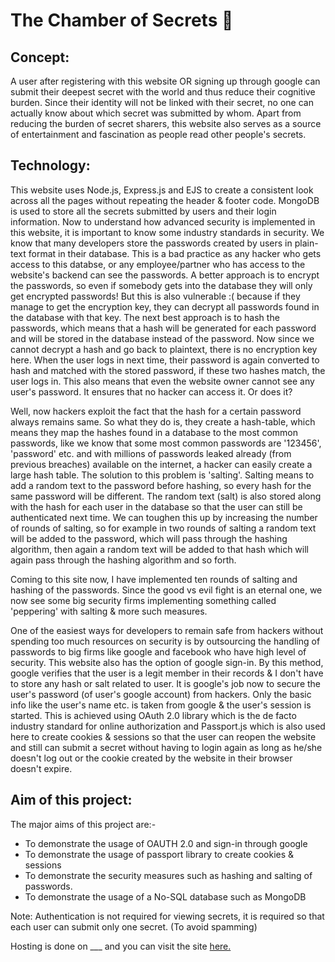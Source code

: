 # The Chamber of Secrets :closed_lock_with_key: #

## Concept: ##
A user after registering with this website OR signing up through google can submit their deepest secret with the world and thus reduce their cognitive burden. Since their identity will not be linked with their secret, no one can actually know about which secret was submitted by whom. Apart from reducing the burden of secret sharers, this website also serves as a source of entertainment and fascination as people read other people's secrets.

## Technology: ##
This website uses Node.js, Express.js and EJS to create a consistent look across all the pages without repeating the header & footer code. MongoDB is used to store all the secrets submitted by users and their login information. Now to understand how advanced security is implemented in this website, it is important to know some industry standards in security. We know that many developers store the passwords created by users in plain-text format in their database. This is a bad practice as any hacker who gets access to this databse, or any employee/partner who has access to the website's backend can see the passwords. A better approach is to encrypt the passwords, so even if somebody gets into the database they will only get encrypted passwords! But this is also vulnerable :( because if they manage to get the encryption key, they can decrypt all passwords found in the database with that key. The next best approach is to hash the passwords, which means that a hash will be generated for each password and will be stored in the database instead of the password. Now since we cannot decrypt a hash and go back to plaintext, there is no encryption key here. When the user logs in next time, their password is again converted to hash and matched with the stored password, if these two hashes match, the user logs in. This also means that even the website owner cannot see any user's password. It ensures that no hacker can access it. Or does it?

Well, now hackers exploit the fact that the hash for a certain password always remains same. So what they do is, they create a hash-table, which means they map the hashes found in a database to the most common passwords, like we know that some most common passwords are '123456', 'password' etc. and with millions of passwords leaked already (from previous breaches) available on the internet, a hacker can easily create a large hash table. The solution to this problem is 'salting'. Salting means to add a random text to the password before hashing, so every hash for the same password will be different. The random text (salt) is also stored along with the hash for each user in the database so that the user can still be authenticated next time. We can toughen this up by increasing the number of rounds of salting, so for example in two rounds of salting a random text will be added to the password, which will pass through the hashing algorithm, then again a random text will be added to that hash which will again pass through the hashing algorithm and so forth.

Coming to this site now, I have implemented ten rounds of salting and hashing of the passwords. Since the good vs evil fight is an eternal one, we now see some big security firms implementing something called 'peppering' with salting & more such measures.

One of the easiest ways for developers to remain safe from hackers without spending too much resources on security is by outsourcing the handling of passwords to big firms like google and facebook who have high level of security. This website also has the option of google sign-in. By this method, google verifies that the user is a legit member in their records & I don't have to store any hash or salt related to user. It is google's job now to secure the user's password (of user's google account) from hackers. Only the basic info like the user's name etc. is taken from google & the user's session is started. This is achieved using OAuth 2.0 library which is the de facto industry standard for online authorization and Passport.js which is also used here to create cookies & sessions so that the user can reopen the website and still can submit a secret without having to login again as long as he/she doesn't log out or the cookie created by the website in their browser doesn't expire.


## Aim of this project: ##
The major aims of this project are:-
* To demonstrate the usage of OAUTH 2.0 and sign-in through google
* To demonstrate the usage of passport library to create cookies & sessions
* To demonstrate the security measures such as hashing and salting of passwords.
* To demonstrate the usage of a No-SQL database such as MongoDB

Note: Authentication is not required for viewing secrets, it is required so that each user can submit only one secret. (To avoid spamming)

Hosting is done on ___ and you can visit the site [here.](https://bit.ly/aishsecrets)